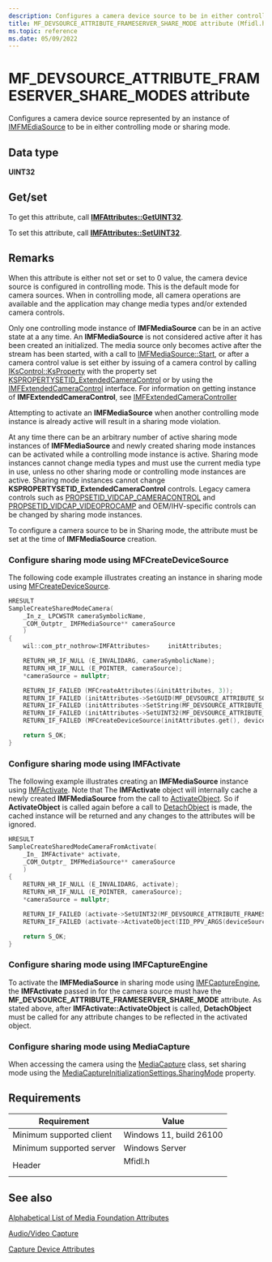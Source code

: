 ```yaml
---
description: Configures a camera device source to be in either controlling mode or sharing mode.
title: MF_DEVSOURCE_ATTRIBUTE_FRAMESERVER_SHARE_MODE attribute (Mfidl.h)
ms.topic: reference
ms.date: 05/09/2022
---
```


# MF\_DEVSOURCE\_ATTRIBUTE\_FRAMESERVER\_SHARE\_MODES attribute

Configures a camera device source represented by an instance of [IMFMEdiaSource](/windows/win32/api/mfidl/nn-mfidl-imfmediasource) to be in either controlling mode or sharing mode.

## Data type

**UINT32**

## Get/set

To get this attribute, call [**IMFAttributes::GetUINT32**](/windows/desktop/api/mfobjects/nf-mfobjects-imfattributes-getuint32).

To set this attribute, call [**IMFAttributes::SetUINT32**](/windows/desktop/api/mfobjects/nf-mfobjects-imfattributes-setuint32).

## Remarks

When this attribute is either not set or set to 0 value, the camera device source is configured in controlling mode.  This is the default mode for camera sources.  When in controlling mode, all camera operations are available and the application may change media types and/or extended camera controls.

Only one controlling mode instance of **IMFMediaSource** can be in an active state at a any time. An **IMFMediaSource** is not considered active after it has been created an initialized. The media source only becomes active after the stream has been started, with a call to [IMFMediaSource::Start](/windows/win32/api/mfidl/nf-mfidl-imfmediasource-start), or after a camera control value is set either by issuing of a camera control by calling [IKsControl::KsProperty](/windows-hardware/drivers/ddi/ksproxy/nf-ksproxy-ikscontrol-ksproperty) with the property set [KSPROPERTYSETID_ExtendedCameraControl](/windows-hardware/drivers/stream/kspropertysetid-extendedcameracontrol) or by using the [IMFExtendedCameraControl](/windows/win32/api/mfidl/nn-mfidl-imfextendedcameracontrol) interface. For information on getting instance of **IMFExtendedCameraControl**, see [IMFExtendedCameraController](/windows/win32/api/mfidl/nn-mfidl-imfextendedcameracontroller)

Attempting to activate an **IMFMediaSource** when another controlling mode instance is already active will result in a sharing mode violation.

At any time there can be an arbitrary number of active sharing mode instances of **IMFMediaSource** and newly created sharing mode instances can be activated while a controlling mode instance is active. Sharing mode instances cannot change media types and must use the current media type in use, unless no other sharing mode or controlling mode instances are active. Sharing mode instances cannot change **KSPROPERTYSETID_ExtendedCameraControl** controls.  Legacy camera controls such as [PROPSETID_VIDCAP_CAMERACONTROL](/windows-hardware/drivers/stream/propsetid-vidcap-cameracontrol) and [PROPSETID_VIDCAP_VIDEOPROCAMP](/windows-hardware/drivers/stream/propsetid-vidcap-videoprocamp) and OEM/IHV-specific controls can be changed by sharing mode instances.

To configure a camera source to be in Sharing mode, the attribute must be set at the time of **IMFMediaSource** creation. 

### Configure sharing mode using MFCreateDeviceSource

The following code example illustrates creating an instance in sharing mode using [MFCreateDeviceSource](/windows/win32/api/mfidl/nf-mfidl-mfcreatedevicesource).

```cpp
HRESULT
SampleCreateSharedModeCamera(
    _In_z_ LPCWSTR cameraSymbolicName,
    _COM_Outptr_ IMFMediaSource** cameraSource
    )
{
    wil::com_ptr_nothrow<IMFAttributes>     initAttributes;

    RETURN_HR_IF_NULL (E_INVALIDARG, cameraSymbolicName);
    RETURN_HR_IF_NULL (E_POINTER, cameraSource);
    *cameraSource = nullptr;

    RETURN_IF_FAILED (MFCreateAttributes(&initAttributes, 3));
    RETURN_IF_FAILED (initAttributes->SetGUID(MF_DEVSOURCE_ATTRIBUTE_SOURCE_TYPE, MF_DEVSOURCE_ATTRIBUTE_SOURCE_TYPE_VIDCAP_GUID));
    RETURN_IF_FAILED (initAttributes->SetString(MF_DEVSOURCE_ATTRIBUTE_SOURCE_TYPE_VIDCAP_SYMBOLIC_LINK, cameraSymbolicName));
    RETURN_IF_FAILED (initAttributes->SetUINT32(MF_DEVSOURCE_ATTRIBUTE_FRAMESERVER_SHARE_MODE, 1));
    RETURN_IF_FAILED (MFCreateDeviceSource(initAttributes.get(), deviceSource));

    return S_OK;
}
```

### Configure sharing mode using IMFActivate

The following example illustrates creating an **IMFMediaSource** instance using [IMFActivate](/windows/win32/api/mfobjects/nn-mfobjects-imfactivate). Note that The **IMFActivate** object will internally cache a newly created **IMFMediaSource** from the call to [ActivateObject](/windows/win32/api/mfobjects/nf-mfobjects-imfactivate-activateobject).  So if **ActivateObject** is called again before a call to [DetachObject](/windows/win32/api/mfobjects/nf-mfobjects-imfactivate-detachobject) is made, the cached instance will be returned and any changes to the attributes will be ignored.

```cpp
HRESULT
SampleCreateSharedModeCameraFromActivate(
    _In_ IMFActivate* activate,
    _COM_Outptr_ IMFMediaSource** cameraSource
    )
{
    RETURN_HR_IF_NULL (E_INVALIDARG, activate);
    RETURN_HR_IF_NULL (E_POINTER, cameraSource);
    *cameraSource = nullptr;

    RETURN_IF_FAILED (activate->SetUINT32(MF_DEVSOURCE_ATTRIBUTE_FRAMESERVER_SHARE_MODE, 1));
    RETURN_IF_FAILED (activate->ActivateObject(IID_PPV_ARGS(deviceSource)));

    return S_OK;
}
```

### Configure sharing mode using IMFCaptureEngine

To activate the **IMFMediaSource** in sharing mode using [IMFCaptureEngine](/windows/win32/api/mfcaptureengine/nn-mfcaptureengine-imfcaptureengine), the **IMFActivate** passed in for the camera source must have the **MF_DEVSOURCE_ATTRIBUTE_FRAMESERVER_SHARE_MODE** attribute. As stated above, after **IMFActivate::ActivateObject** is called, **DetachObject** must be called for any attribute changes to be reflected in the activated object.

### Configure sharing mode using MediaCapture

When accessing the camera using the [MediaCapture](/uwp/api/windows.media.capture.mediacapture) class, set sharing mode using the [MediaCaptureInitializationSettings.SharingMode](/uwp/api/windows.media.capture.mediacaptureinitializationsettings.sharingmode) property.


## Requirements



| Requirement | Value |
|-------------------------------------|------------------------------------------------------------------------------------|
| Minimum supported client<br/> | Windows 11, build 26100<br/>                                         |
| Minimum supported server<br/> | Windows Server<br/>                            |
| Header<br/>                   | <dl> <dt>Mfidl.h</dt> </dl> |



## See also

<dl> <dt>

[Alphabetical List of Media Foundation Attributes](alphabetical-list-of-media-foundation-attributes.md)
</dt> <dt>

[Audio/Video Capture](audio-video-capture.md)
</dt> <dt>

[Capture Device Attributes](capture-device-attributes.md)
</dt> </dl>

 

 




